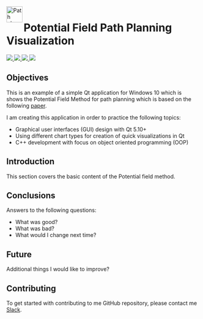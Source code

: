 <img src="http://www.jeffdelmerico.com/wp-content/uploads/2015/05/kitchen_world_perc_3_2.png" alt="Path planning" height="42px" width="42px" align="left">

# Potential Field Path Planning Visualization
<div>
    <a href="https://github.com/NaPiZip/Docker_GUI_Apps_on_Windows">
        <img src="https://img.shields.io/badge/Document%20Version-1.0.0-brightgreen.svg"/>
    </a>
    <a href="https://www.qt.io/download">
        <img src="https://img.shields.io/badge/Qt-5.10.1-blue.svg"/>
    </a>
    <a href="https://www.microsoft.com">
        <img src="https://img.shields.io/badge/Windows%2010%20x64-10.0.17134%20Build%2017134-blue.svg"/>
    </a>
    <a href="https://docs.microsoft.com/en-us/visualstudio/releasenotes/vs2015-version-history">
        <img src="https://img.shields.io/badge/MS%20Visual%20C%2B%2B-14.0%20(amd64__x86)-blue.svg"/>
    </a>
</div>

## Objectives
This is an example of a simple Qt application for Windows 10 which is shows the Potential Field Method for path planning which is based on the following [paper](https://www.business-sweden.se/contentassets/fcac981bfd224e609363bc7fc56889f3/discover-autonomous-driving-potential-in-japan.pdf).

I am creating this application in order to practice the following topics:<br>
- Graphical user interfaces (GUI) design with Qt 5.10+
- Using different chart types for creation of quick visualizations in Qt
- C++ development with focus on object oriented programming (OOP)

## Introduction
This section covers the basic content of the Potential field method.


## Conclusions
Answers to the following questions:
  - What was good?
  - What was bad?
  - What would I change next time?

## Future
Additional things I would like to improve?


## Contributing

To get started with contributing to me GitHub repository, please contact me [Slack](https://join.slack.com/t/napi-friends/shared_invite/enQtNDg3OTg5NDc1NzUxLWU1MWNhNmY3ZTVmY2FkMDM1ODg1MWNlMDIyYTk1OTg4OThhYzgyNDc3ZmE5NzM1ZTM2ZDQwZGI0ZjU2M2JlNDU).
